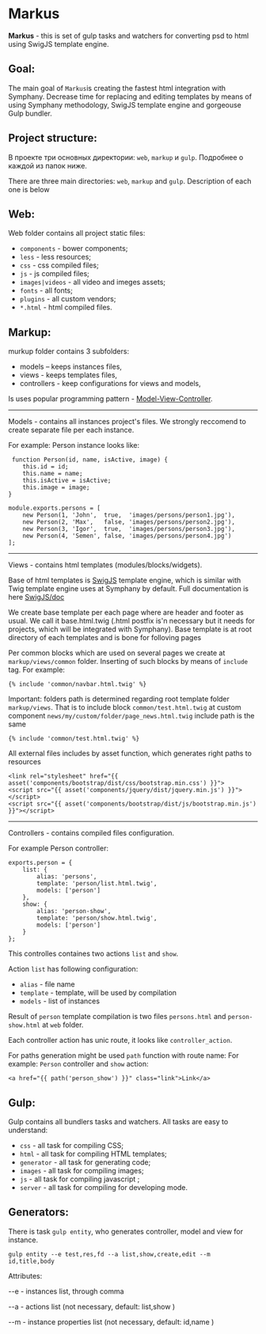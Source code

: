 Markus
========================

**Markus** - this is set of gulp tasks and watchers for converting psd to html using SwigJS template engine.

Goal:
------------

The main goal of `Markus`is creating the fastest html integration with Symphany. Decrease time for replacing and editing templates by means of using Symphany methodology, SwigJS template engine and gorgeouse Gulp bundler.

Project structure:
------------

В проекте три основных директории: `web`, `markup` и `gulp`. Подробнее о каждой из папок ниже.

There are three main directories: `web`, `markup` and `gulp`. Description of each one is below

Web:
------------
Web folder contains all project static files: 
- `components` - bower components;
- `less` - less resources;
- `css`  - css compiled files;
- `js` - js compiled files;
- `images|videos` - all video and imeges assets;
- `fonts` - all fonts;
- `plugins` - all custom vendors;
- `*.html` - html compiled files.

Markup:
------------

murkup folder contains 3 subfolders:
- models – keeps instances files,
- views - keeps templates files, 
- controllers - keep configurations for views and models,

Is uses popular programming pattern - [Model-View-Controller]. 

***


Models - contains all instances project's files. We strongly reccomend to create separate file per each instance.

For example: Person instance looks like:

```shell
 function Person(id, name, isActive, image) {
    this.id = id;
    this.name = name;
    this.isActive = isActive;
    this.image = image;
}

module.exports.persons = [
    new Person(1, 'John',  true,  'images/persons/person1.jpg'),
    new Person(2, 'Max',   false, 'images/persons/person2.jpg'),
    new Person(3, 'Igor',  true,  'images/persons/person3.jpg'),
    new Person(4, 'Semen', false, 'images/persons/person4.jpg')
];
``` 

***

Views - contains html templates (modules/blocks/widgets).

Base of html templates is [SwigJS] template engine, which is similar with Twig template engine uses at Symphany by default. Full documentation is here [SwigJS/doc]

We create base template per each page where are header and footer as usual. We call it base.html.twig (.html postfix is'n necessary but it needs for projects, which will be integrated with Symphany). Base template is at root directory of each templates and is bone for folloving pages 

Per common blocks which are used on several pages we create at `markup/views/common` folder. Inserting of such blocks by means of `include` tag. For example:

```shell
{% include 'common/navbar.html.twig' %}
``` 
Important: folders path is determined regarding root template folder `markup/views`. That is to include block `common/test.html.twig` at custom component `news/my/custom/folder/page_news.html.twig` include path is the same 

```shell
{% include 'common/test.html.twig' %}
``` 

All external files includes by asset function, which generates right paths to resources

```shell
<link rel="stylesheet" href="{{ asset('components/bootstrap/dist/css/bootstrap.min.css') }}">
<script src="{{ asset('components/jquery/dist/jquery.min.js') }}"></script>
<script src="{{ asset('components/bootstrap/dist/js/bootstrap.min.js') }}"></script>
``` 

***

Controllers - contains compiled files configuration.

For example Person controller:

```shell
exports.person = {
    list: {
        alias: 'persons',
        template: 'person/list.html.twig',
        models: ['person']
    },
    show: {
        alias: 'person-show',
        template: 'person/show.html.twig',
        models: ['person']
    }
};
``` 
 
This controlles containes two actions `list` and `show`.

Action `list` has following configuration:
- `alias` - file name
- `template` - template, will be used by compilation
- `models` - list of instances 

Result of  `person` template compilation is two files `persons.html` and `person-show.html` at `web` folder.

Each controller action has unic route, it looks like  `controller_action`.

For paths generation might be used `path` function with route name:
For example: `Person` controller and `show` action:

```shell
<a href="{{ path('person_show') }}" class="link">Link</a>
```


Gulp:
------------

Gulp contains all bundlers tasks and watchers. All tasks are easy to understand:

- `css` - all task for compiling CSS;
- `html` - all task for compiling HTML templates;
- `generator` - all task for generating code;
- `images` - all task for compiling images;
- `js` - all task for compiling javascript ;
- `server` - all task for compiling for developing mode.


Generators:
------------

There is task `gulp entity`, who generates controller, model and view for instance.

```shell
gulp entity --e test,res,fd --a list,show,create,edit --m id,title,body
```

Attributes:

--е - instances list, through comma

--a - actions list (not necessary, default: list,show )

--m - instance properties list (not necessary, default: id,name )


[markup-swig]: https://github.com/Fafnur/markup-swig
[Model-View-Controller]: https://ru.wikipedia.org/wiki/Model-View-Controller
[SwigJS]: http://paularmstrong.github.io/swig/
[SwigJS/doc]: http://paularmstrong.github.io/swig/docs/
